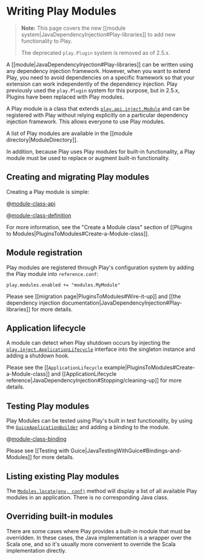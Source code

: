 <!--- Copyright (C) 2009-2016 Lightbend Inc. <https://www.lightbend.com> -->
# Writing Play Modules

> **Note:** This page covers the new [[module system|JavaDependencyInjection#Play-libraries]] to add new functionality to Play.
>
> The deprecated `play.Plugin` system is removed as of 2.5.x.  

A [[module|JavaDependencyInjection#Play-libraries]] can be written using any dependency injection framework.  However, when you want to extend Play, you need to avoid dependencies on a specific framework so that your extension can work independently of the dependency injection.  Play previously used the `play.Plugin` system for this purpose, but in 2.5.x, Plugins have been replaced with Play modules.
 
 A Play module is a class that extends [`play.api.inject.Module`](api/scala/play/api/inject/Module.html) and can be registered with Play without relying explicitly on a particular dependency injection framework.  This allows everyone to use Play modules.

A list of Play modules are available in the [[module directory|ModuleDirectory]].

In addition, because Play uses Play modules for built-in functionality, a Play module must be used to replace or augment built-in functionality.

## Creating and migrating Play modules

Creating a Play module is simple:

@[module-class-api](code/javaguide/advanced/extending/MyApi.java)

@[module-class-definition](code/javaguide/advanced/extending/MyModule.java)

For more information, see the "Create a Module class" section of [[Plugins to Modules|PluginsToModules#Create-a-Module-class]].

## Module registration

Play modules are registered through Play's configuration system by adding the Play module into `reference.conf`:

```
play.modules.enabled += "modules.MyModule"
```

Please see [[migration page|PluginsToModules#Wire-it-up]] and [[the dependency injection documentation|JavaDependencyInjection#Play-libraries]] for more details.

## Application lifecycle

A module can detect when Play shutdown occurs by injecting the [`play.inject.ApplicationLifecycle`](api/java/play/inject/ApplicationLifecycle.html) interface into the singleton instance and adding a shutdown hook.

Please see the [[`ApplicationLifecycle` example|PluginsToModules#Create-a-Module-class]] and [[ApplicationLifecycle reference|JavaDependencyInjection#Stopping/cleaning-up]] for more details.

## Testing Play modules

Play Modules can be tested using Play's built in test functionality, by using the [`GuiceApplicationBuilder`](api/java/play/inject/guice/GuiceApplicationBuilder.html) and adding a binding to the module. 

@[module-class-binding](code/javaguide/advanced/extending/JavaExtendingPlay.java)

Please see [[Testing with Guice|JavaTestingWithGuice#Bindings-and-Modules]] for more details.

## Listing existing Play modules

The [`Modules.locate(env, conf)`](api/scala/play/api/inject/Modules$.html) method will display a list of all available Play modules in an application.  There is no corresponding Java class.

## Overriding built-in modules

There are some cases where Play provides a built-in module that must be overridden.  In these cases, the Java implementation is a wrapper over the Scala one, and so it's usually more convenient to override the Scala implementation directly.
